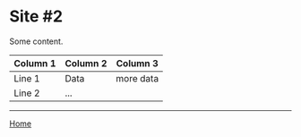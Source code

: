 # Site #2

Some content.

| Column 1 | Column 2 | Column 3  |
| -------- | -------- | --------- |
| Line 1   | Data     | more data |
| Line 2   | ...      |
____
[Home](/)
